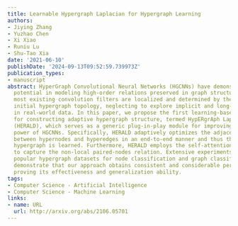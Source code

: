 ```yaml
---
title: Learnable Hypergraph Laplacian for Hypergraph Learning
authors:
- Jiying Zhang
- Yuzhao Chen
- Xi Xiao
- Runiu Lu
- Shu-Tao Xia
date: '2021-06-10'
publishDate: '2024-09-13T09:52:59.739973Z'
publication_types:
- manuscript
abstract: HyperGraph Convolutional Neural Networks (HGCNNs) have demonstrated their
  potential in modeling high-order relations preserved in graph structured data. However,
  most existing convolution filters are localized and determined by the pre-defined
  initial hypergraph topology, neglecting to explore implicit and long-ange relations
  in real-world data. In this paper, we propose the first learning-based method tailored
  for constructing adaptive hypergraph structure, termed HypERgrAph Laplacian aDaptor
  (HERALD), which serves as a generic plug-in-play module for improving the representational
  power of HGCNNs. Specifically, HERALD adaptively optimizes the adjacency relationship
  between hypernodes and hyperedges in an end-to-end manner and thus the task-aware
  hypergraph is learned. Furthermore, HERALD employs the self-attention mechanism
  to capture the non-local paired-nodes relation. Extensive experiments on various
  popular hypergraph datasets for node classification and graph classification tasks
  demonstrate that our approach obtains consistent and considerable performance enhancement,
  proving its effectiveness and generalization ability.
tags:
- Computer Science - Artificial Intelligence
- Computer Science - Machine Learning
links:
- name: URL
  url: http://arxiv.org/abs/2106.05701
---
```

